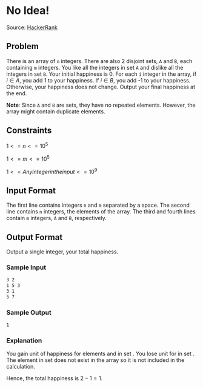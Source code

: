 # No Idea!

Source: [HackerRank](https://www.hackerrank.com/challenges/no-idea/problem)

## Problem

There is an array of `n` integers. There are also 2 disjoint sets, `A` and `B`, each containing `m` integers. You like all the integers in set `A` and dislike all the integers in set `B`. Your initial happiness is 0. For each `i` integer in the array, if $i \in A$, you add 1 to your happiness. If $i \in B$, you add -1 to your happiness. Otherwise, your happiness does not change. Output your final happiness at the end.

**Note**: Since `A` and `B` are sets, they have no repeated elements. However, the array might contain duplicate elements.

## Constraints

$1 <= n <= 10^5$

$1 <= m <= 10^5$

$1 <= Any integer in the input <= 10^9$

## Input Format

The first line contains integers `n` and `m` separated by a space.
The second line contains `n` integers, the elements of the array.
The third and fourth lines contain `m` integers, `A` and `B`, respectively.

## Output Format

Output a single integer, your total happiness.

### Sample Input

```bash
3 2
1 5 3
3 1
5 7
```

### Sample Output

```bash
1
```

### Explanation

You gain  unit of happiness for elements  and  in set . You lose  unit for  in set . The element  in set  does not exist in the array so it is not included in the calculation.

Hence, the total happiness is $2 - 1 = 1$.